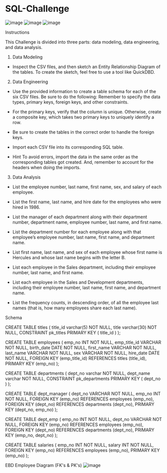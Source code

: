 # SQL-Challenge

![image](https://github.com/nasr9000/SQL-Challenge/assets/128746625/1808fa4c-6ca8-4add-a31e-033bae180962)
![image](https://github.com/nasr9000/SQL-Challenge/assets/128746625/eb8473f6-e4e8-4a17-9f51-d782705a20c4)
![image](https://github.com/nasr9000/SQL-Challenge/assets/128746625/401365d0-11bc-4e5c-94e7-d05a4b113e88)

Instructions

This Challenge is divided into three parts: data modeling, data engineering, and data analysis.


1. Data Modeling
- Inspect the CSV files, and then sketch an Entity Relationship Diagram of the tables. To create the sketch, feel free to use a tool like QuickDBD.

2. Data Engineering
- Use the provided information to create a table schema for each of the six CSV files. Be sure to do the following:
  Remember to specify the data types, primary keys, foreign keys, and other constraints.

- For the primary keys, verify that the column is unique. Otherwise, create a composite key, which takes two primary keys to uniquely identify a row.

- Be sure to create the tables in the correct order to handle the foreign keys.

- Import each CSV file into its corresponding SQL table.

- Hint To avoid errors, import the data in the same order as the corresponding tables got created. And, remember to account for the headers when doing the imports.

3. Data Analysis

-  List the employee number, last name, first name, sex, and salary of each employee.

-  List the first name, last name, and hire date for the employees who were hired in 1986.

-  List the manager of each department along with their department number, department name, employee number, last name, and first name.

-  List the department number for each employee along with that employee’s employee number, last name, first name, and department name.

-  List first name, last name, and sex of each employee whose first name is Hercules and whose last name begins with the letter B.

-  List each employee in the Sales department, including their employee number, last name, and first name.

-  List each employee in the Sales and Development departments, including their employee number, last name, first name, and department name.

-  List the frequency counts, in descending order, of all the employee last names (that is, how many employees share each last name).

  Schema
  
CREATE TABLE titles (
    title_id varchar(5)   NOT NULL,
    title varchar(30)   NOT NULL,
    CONSTRAINT pk_titles PRIMARY KEY (
        title_id
     )
);

CREATE TABLE employees (
    emp_no INT  NOT NULL,
    emp_title_id VARCHAR NOT NULL,
    birth_date DATE  NOT NULL,
    first_name VARCHAR  NOT NULL,
    last_name VARCHAR  NOT NULL,
    sex VARCHAR  NOT NULL,
    hire_date DATE  NOT NULL,
    FOREIGN KEY (emp_title_id) REFERENCES titles (title_id),
    PRIMARY KEY (emp_no)
);


CREATE TABLE departments (
    dept_no varchar   NOT NULL,
    dept_name varchar   NOT NULL,
    CONSTRAINT pk_departments PRIMARY KEY (
        dept_no
     )
);
	
CREATE TABLE dept_manager (
    dept_no VARCHAR   NOT NULL,
    emp_no INT   NOT NULL,
    FOREIGN KEY (emp_no) REFERENCES employees (emp_no),
    FOREIGN KEY (dept_no) REFERENCES departments (dept_no),
    PRIMARY KEY (dept_no, emp_no)
);


CREATE TABLE dept_emp (
    emp_no INT  NOT NULL,
    dept_no VARCHAR  NOT NULL,
    FOREIGN KEY (emp_no) REFERENCES employees (emp_no),
    FOREIGN KEY (dept_no) REFERENCES departments (dept_no),
    PRIMARY KEY (emp_no, dept_no)
);



CREATE TABLE salaries (
    emp_no INT  NOT NULL,
    salary INT  NOT NULL,
    FOREIGN KEY (emp_no) REFERENCES employees (emp_no),
	PRIMARY KEY (emp_no)
);

  EBD Employee Diagram (FK's & PK's)
  ![image](https://github.com/nasr9000/SQL-Challenge/assets/128746625/74fc4846-d1a7-4931-a5d9-83c8cc366e5b)

